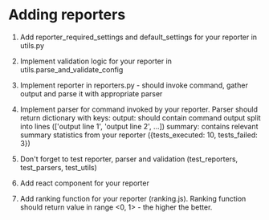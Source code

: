 # Adding reporters

1. Add reporter_required_settings and default_settings for your reporter in utils.py
2. Implement validation logic for your reporter in utils.parse_and_validate_config
3. Implement reporter in reporters.py - should invoke command, gather output and parse it with appropriate parser
4. Implement parser for command invoked by your reporter. Parser should return dictionary with keys:
output: should contain command output split into lines (['output line 1', 'output line 2', ...])
summary: contains relevant summary statistics from your reporter ({tests_executed: 10, tests_failed: 3})
5. Don't forget to test reporter, parser and validation (test_reporters, test_parsers, test_utils)

6. Add react component for your reporter
7. Add ranking function for your reporter (ranking.js). Ranking function should return value in range <0, 1> - the higher the better.

